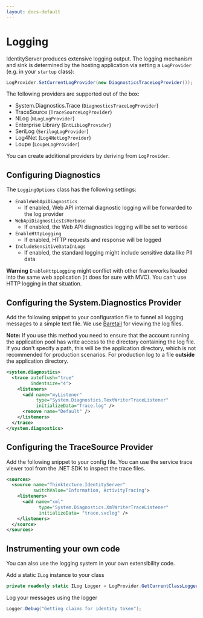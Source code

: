 ```yaml
---
layout: docs-default
---
```


# Logging

IdentityServer produces extensive logging output.
The logging mechanism and sink is determined by the hosting application via setting a `LogProvider` (e.g. in your `startup` class):

```csharp
LogProvider.SetCurrentLogProvider(new DiagnosticsTraceLogProvider());
```

The following providers are supported out of the box:

* System.Diagnostics.Trace (`DiagnosticsTraceLogProvider`)
* TraceSource (`TraceSourceLogProvider`)
* NLog (`NLogLogProvider`)
* Enterprise Library (`EntLibLogProvider`)
* SeriLog (`SerilogLogProvider`)
* Log4Net (`Log4NetLogProvider`)
* Loupe (`LoupeLogProvider`)

You can create additional providers by deriving from `LogProvider`.

## Configuring Diagnostics
The `LoggingOptions` class has the following settings:

* `EnableWebApiDiagnostics`
   * If enabled, Web API internal diagnostic logging will be forwarded to the log provider
* `WebApiDiagnosticsIsVerbose`
   * If enabled, the Web API diagnostics logging will be set to verbose
* `EnableHttpLogging`
   * If enabled, HTTP requests and response will be logged
* `IncludeSensitiveDataInLogs`
   * If enabled, the standard logging might include sensitive data like PII data

**Warning** `EnableHttpLogging` might conflict with other frameworks loaded into the same web application (it does for sure with MVC). You can't use HTTP logging in that situation.

## Configuring the System.Diagnostics Provider
Add the following snippet to your configuration file to funnel all logging messages to a simple text file.
We use [Baretail](https://www.baremetalsoft.com/baretail/) for viewing the log files.

**Note:** If you use this method you need to ensure that the account running the application pool has write access to the directory containing the log file. If you don't specify a path, this will be the application directory, which is not recommended for production scenarios. For production log to a file **outside** the application directory.

```xml
<system.diagnostics>
  <trace autoflush="true"
         indentsize="4">
    <listeners>
      <add name="myListener"
           type="System.Diagnostics.TextWriterTraceListener"
           initializeData="Trace.log" />
      <remove name="Default" />
    </listeners>
  </trace>
</system.diagnostics>
```

## Configuring the TraceSource Provider
Add the following snippet to your config file. You can use the service trace viewer tool from the .NET SDK to inspect the trace files.

```xml
<sources>
  <source name="Thinktecture.IdentityServer"
          switchValue="Information, ActivityTracing">
    <listeners>
      <add name="xml"
            type="System.Diagnostics.XmlWriterTraceListener"
            initializeData= "trace.svclog" />
    </listeners>
  </source>
</sources>
```

## Instrumenting your own code
You can also use the logging system in your own extensibility code.

Add a static `ILog` instance to your class

```csharp
private readonly static ILog Logger = LogProvider.GetCurrentClassLogger();
```
Log your messages using the logger

```csharp
Logger.Debug("Getting claims for identity token");
```

